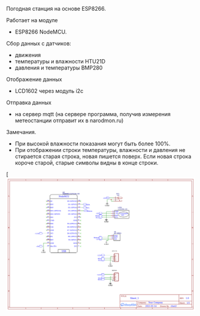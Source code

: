 Погодная станция на основе ESP8266.

 Работает на модуле 
   - ESP8266 NodeMCU.

 Сбор данных с датчиков:
   - движения
   - температуры и влажности HTU21D 
   - давления и температуры  BMP280

 Отображение данных
   - LCD1602 через модуль i2c

 Отправка данных
  - на сервер mqtt  (на сервере программа, получив измерения 
    метеостанции отправит их в narodmon.ru)


Замечания.
  - При высокой влажности показания могут быть более 100%. 
  - При отображении строки температуры, влажности и давления не стирается старая строка, новая пишется поверх. Если новая строка короче старой, старые символы видны в конце строки. 


[![Схема](https://raw.githubusercontent.com/Octagon80/ESP8266_mqtt_pogoda/main/Schematic_kv152-weather_station.png  "Схема")
